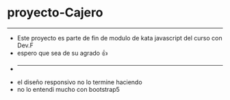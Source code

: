 # proyecto-Cajero
-------------------
* Este proyecto es parte de fin de modulo de kata javascript del curso con Dev.F
* espero que sea de su agrado 👍
* -----------
* el diseño responsivo no lo termine haciendo
* no lo entendi mucho con bootstrap5
